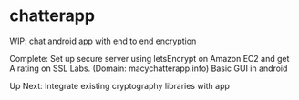 # chatterapp
WIP: chat android app with end to end encryption


Complete: 
Set up secure server using letsEncrypt on Amazon EC2 and get A rating on SSL Labs. (Domain: macychatterapp.info)
Basic GUI in android 

Up Next:
Integrate existing cryptography libraries with app 
